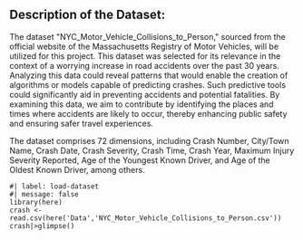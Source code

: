 
## Description of the Dataset:

The dataset "NYC_Motor_Vehicle_Collisions_to_Person," sourced from the official website of the Massachusetts Registry of Motor Vehicles, will be utilized for this project. This dataset was selected for its relevance in the context of a worrying increase in road accidents over the past 30 years. Analyzing this data could reveal patterns that would enable the creation of algorithms or models capable of predicting crashes. Such predictive tools could significantly aid in preventing accidents and potential fatalities. By examining this data, we aim to contribute by identifying the places and times where accidents are likely to occur, thereby enhancing public safety and ensuring safer travel experiences.

The dataset comprises 72 dimensions, including Crash Number, City/Town Name, Crash Date, Crash Severity, Crash Time, Crash Year, Maximum Injury Severity Reported, Age of the Youngest Known Driver, and Age of the Oldest Known Driver, among others.


```{r}
#| label: load-dataset
#| message: false
library(here)
crash <- read.csv(here('Data','NYC_Motor_Vehicle_Collisions_to_Person.csv'))
crash|>glimpse()
```






